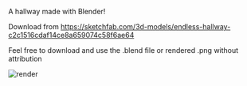A hallway made with Blender!

Download from https://sketchfab.com/3d-models/endless-hallway-c2c1516cdaf14ce8a659074c58f6ae64

Feel free to download and use the .blend file or rendered .png without attribution

![render](https://github.com/user-attachments/assets/5c76c9ec-08ea-442e-b760-6b7e38814496)

